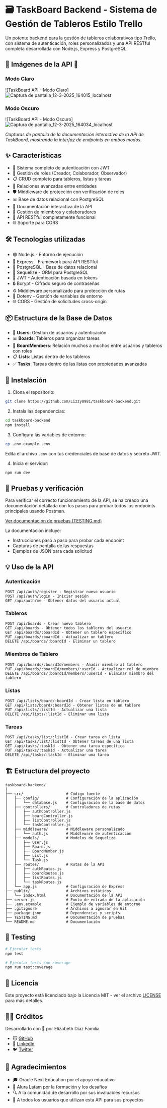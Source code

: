 # 🗃️ TaskBoard Backend - Sistema de Gestión de Tableros Estilo Trello

Un potente backend para la gestión de tableros colaborativos tipo Trello, con sistema de autenticación, roles personalizados y una API RESTful completa desarrollada con Node.js, Express y PostgreSQL.

## 📱 Imágenes de la API 📱

### Modo Claro
![TaskBoard API - Modo Claro]![Captura de pantalla_12-3-2025_164015_localhost](https://github.com/user-attachments/assets/e6168cb3-7476-4692-9e1b-938ba0f2f22b)

### Modo Oscuro
![TaskBoard API - Modo Oscuro]![Captura de pantalla_12-3-2025_164034_localhost](https://github.com/user-attachments/assets/abda3524-973d-4d70-9519-ff42d6a286fa)

*Capturas de pantalla de la documentación interactiva de la API de TaskBoard, mostrando la interfaz de endpoints en ambos modos.*

## ✨ Características

- 🔐 Sistema completo de autenticación con JWT
- 👥 Gestión de roles (Creador, Colaborador, Observador)
- 📋 CRUD completo para tableros, listas y tareas
- 🔄 Relaciones avanzadas entre entidades
- 🛡️ Middleware de protección con verificación de roles
- 📊 Base de datos relacional con PostgreSQL
- 📝 Documentación interactiva de la API
- 🔁 Gestión de miembros y colaboradores
- 📱 API RESTful completamente funcional
- 🌐 Soporte para CORS

## 🛠️ Tecnologías utilizadas

- 🟢 Node.js - Entorno de ejecución
- 🚂 Express - Framework para API RESTful
- 🐘 PostgreSQL - Base de datos relacional
- 🧩 Sequelize - ORM para PostgreSQL
- 🔑 JWT - Autenticación basada en tokens
- 🔒 Bcrypt - Cifrado seguro de contraseñas
- ⚙️ Middleware personalizado para protección de rutas
- 📄 Dotenv - Gestión de variables de entorno
- 🌐 CORS - Gestión de solicitudes cross-origin

## 📦 Estructura de la Base de Datos

- 👤 **Users**: Gestión de usuarios y autenticación
- 📊 **Boards**: Tableros para organizar tareas
- 🔄 **BoardMembers**: Relación muchos a muchos entre usuarios y tableros con roles
- 📋 **Lists**: Listas dentro de los tableros
- ✅ **Tasks**: Tareas dentro de las listas con propiedades avanzadas

## 🚀 Instalación

1. Clona el repositorio:
```bash
git clone https://github.com/Lizzy0981/taskboard-backend.git
```

2. Instala las dependencias:
```bash
cd taskboard-backend
npm install
```

3. Configura las variables de entorno:
```bash
cp .env.example .env
```
Edita el archivo `.env` con tus credenciales de base de datos y secreto JWT.

4. Inicia el servidor:
```bash
npm run dev
```

## 🧪 Pruebas y verificación

Para verificar el correcto funcionamiento de la API, se ha creado una documentación detallada con los pasos para probar todos los endpoints principales usando Postman.

[Ver documentación de pruebas (TESTING.md)](TESTING.md)

La documentación incluye:
- Instrucciones paso a paso para probar cada endpoint
- Capturas de pantalla de las respuestas
- Ejemplos de JSON para cada solicitud

## 💡 Uso de la API

### Autenticación

```
POST /api/auth/register - Registrar nuevo usuario
POST /api/auth/login - Iniciar sesión
GET /api/auth/me - Obtener datos del usuario actual
```

### Tableros

```
POST /api/boards - Crear nuevo tablero
GET /api/boards - Obtener todos los tableros del usuario
GET /api/boards/:boardId - Obtener un tablero específico
PUT /api/boards/:boardId - Actualizar un tablero
DELETE /api/boards/:boardId - Eliminar un tablero
```

### Miembros de Tablero

```
POST /api/boards/:boardId/members - Añadir miembro al tablero
PUT /api/boards/:boardId/members/:userId - Actualizar rol de miembro
DELETE /api/boards/:boardId/members/:userId - Eliminar miembro del tablero
```

### Listas

```
POST /api/lists/board/:boardId - Crear lista en tablero
GET /api/lists/board/:boardId - Obtener listas de un tablero
PUT /api/lists/:listId - Actualizar una lista
DELETE /api/lists/:listId - Eliminar una lista
```

### Tareas

```
POST /api/tasks/list/:listId - Crear tarea en lista
GET /api/tasks/list/:listId - Obtener tareas de una lista
GET /api/tasks/:taskId - Obtener una tarea específica
PUT /api/tasks/:taskId - Actualizar una tarea
DELETE /api/tasks/:taskId - Eliminar una tarea
```

## 🏗️ Estructura del proyecto

```
taskboard-backend/
│
├── src/                   # Código fuente
│   ├── config/            # Configuración de la aplicación
│   │   └── database.js    # Configuración de la base de datos
│   ├── controllers/       # Controladores de rutas
│   │   ├── authController.js
│   │   ├── boardController.js
│   │   ├── listController.js
│   │   └── taskController.js
│   ├── middleware/        # Middleware personalizado
│   │   └── auth.js        # Middleware de autenticación
│   ├── models/            # Modelos de Sequelize
│   │   ├── User.js
│   │   ├── Board.js
│   │   ├── BoardMember.js
│   │   ├── List.js
│   │   └── Task.js
│   ├── routes/            # Rutas de la API
│   │   ├── authRoutes.js
│   │   ├── boardRoutes.js
│   │   ├── listRoutes.js
│   │   └── taskRoutes.js
│   └── app.js             # Configuración de Express
├── public/                # Archivos estáticos
│   └── index.html         # Documentación de la API
├── server.js              # Punto de entrada de la aplicación
├── .env.example           # Ejemplo de variables de entorno
├── .gitignore             # Archivos a ignorar en Git
├── package.json           # Dependencias y scripts
├── TESTING.md             # Documentación de pruebas
└── README.md              # Documentación
```

## 🧪 Testing

```bash
# Ejecutar tests
npm test

# Ejecutar tests con coverage
npm run test:coverage
```

## 📄 Licencia

Este proyecto está licenciado bajo la Licencia MIT - ver el archivo [LICENSE](LICENSE) para más detalles.

## 👩‍💻 Créditos

Desarrollado con 💜 por Elizabeth Diaz Familia
- 🐱 [GitHub](https://github.com/Lizzy0981)
- 💼 [LinkedIn](https://linkedin.com/in/eli-familia/)
- 🐦 [Twitter](https://twitter.com/Lizzyfamilia)
  
## 🙏 Agradecimientos

- 🎓 Oracle Next Education por el apoyo educativo
- 🚀 Alura Latam por la formación y los desafíos
- 🔍 A la comunidad de desarrollo por sus invaluables recursos
- 🌟 A todos los usuarios que utilizan esta API para sus proyectos
